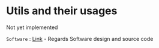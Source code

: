# Utils and their usages

Not yet implemented

`Software` : [Link](Software/) - Regards Software design and source code
